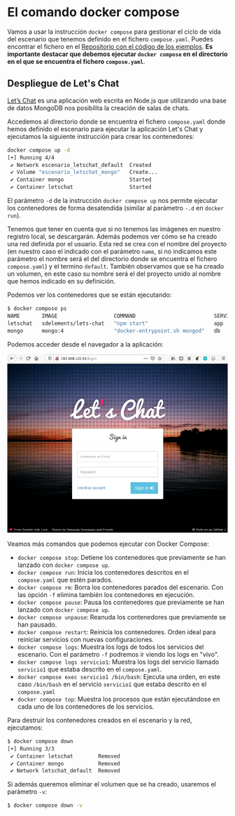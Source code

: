 # El comando docker compose

Vamos a usar la instrucción `docker compose` para gestionar el ciclo de vida del escenario que tenemos definido en el fichero `compose.yaml`. Puedes encontrar el fichero en el [Repositorio con el código de los ejemplos](https://github.com/josedom24/ejemplos_curso_docker_ow).
**Es importante destacar que debemos ejecutar `docker compose` en el directorio en el que se encuentra el fichero `compose.yaml`**.

## Despliegue de Let's Chat

[Let’s Chat](https://github.com/sdelements/lets-chat) es una aplicación web escrita en Node.js que utilizando una base de datos MongoDB nos posibilita la creación de salas de chats.

Accedemos al directorio donde se encuentra el fichero `compose.yaml` donde hemos definido el escenario para ejecutar la aplicación Let's Chat y  ejecutamos la siguiente instrucción para crear los contenedores:

```bash
docker compose up -d
[+] Running 4/4
 ✔ Network escenario_letschat_default  Created                                      0.1s 
 ✔ Volume "escenario_letschat_mongo"   Create...                                    0.0s 
 ✔ Container mongo                     Started                                      0.3s 
 ✔ Container letschat                  Started                                      0.2s 
```

El parámetro `-d` de la instrucción `docker compose up` nos permite ejecutar los contenedores de forma desatendida (similar al parámetro `-.d` en `docker run`). 

Tenemos que tener en cuenta que si no tenemos las imágenes en nuestro registro local, se descargarán. Además podemos ver cómo se ha creado una red definida por el usuario. Esta red se crea con el nombre del proyecto (en nuestro caso el indicado con el parámetro `name`, si no indicamos este parámetro el nombre será el del directorio donde se encuentra el fichero `compose.yaml`) y el termino `default`. También observamos que se ha creado un volumen, en este caso su nombre será el del proyecto unido al nombre que hemos indicado en su definición.

Podemos ver los contenedores que se están ejecutando:

```bash
$ docker compose ps
NAME       IMAGE                  COMMAND                         SERVICE   CREATED              STATUS              PORTS
letschat   sdelements/lets-chat   "npm start"                     app       About a minute ago   Up About a minute   5222/tcp, 0.0.0.0:80->8080/tcp, :::80->8080/tcp
mongo      mongo:4                "docker-entrypoint.sh mongod"   db        About a minute ago   Up About a minute   27017/tcp
```

Podemos acceder desde el navegador a la aplicación:

![letschat](img/letschat.png)


Veamos más comandos que podemos ejecutar con Docker Compose:

* `docker compose stop`: Detiene los contenedores que previamente se han lanzado con `docker compose up`.
* `docker compose run`: Inicia los contenedores descritos en el `compose.yaml` que estén parados.
* `docker compose rm`: Borra los contenedores parados del escenario. Con las opción `-f` elimina también los contenedores en ejecución.
* `docker compose pause`: Pausa los contenedores que previamente se han lanzado con `docker compose up`.
* `docker compose unpause`: Reanuda los contenedores que previamente se han pausado.
* `docker compose restart`: Reinicia los contenedores. Orden ideal para reiniciar servicios con nuevas configuraciones.
* `docker compose logs`: Muestra los logs de todos los servicios del escenario. Con el parámetro `-f` podremos ir viendo los logs en "vivo".
* `docker compose logs servicio1`: Muestra los logs del servicio llamado `servicio1` que estaba descrito en el `compose.yaml`.
* `docker compose exec servicio1 /bin/bash`: Ejecuta una orden, en este caso `/bin/bash` en el servicio `servicio1` que estaba descrito en el `compose.yaml`
* `docker compose top`: Muestra  los procesos que están ejecutándose en cada uno de los contenedores de los servicios.


Para destruir los contenedores creados en el escenario y la red, ejecutamos:

```bash
$ docker compose down
[+] Running 3/3
 ✔ Container letschat        Removed                                             10.4s 
 ✔ Container mongo           Removed                                              0.4s 
 ✔ Network letschat_default  Removed                                              0.1s 
```

Si además queremos eliminar el volumen que se ha creado, usaremos el parámetro `-v`:

```bash
$ docker compose down -v
```


